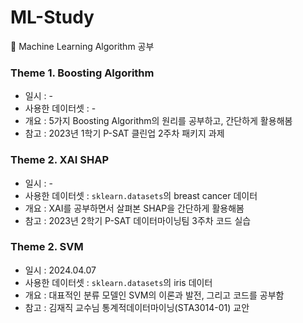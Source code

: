 # ML-Study
🤩 Machine Learning Algorithm 공부

### Theme 1. Boosting Algorithm
- 일시 : -
- 사용한 데이터셋 : -
- 개요 : 5가지 Boosting Algorithm의 원리를 공부하고, 간단하게 활용해봄
- 참고 : 2023년 1학기 P-SAT 클린업 2주차 패키지 과제

### Theme 2. XAI SHAP
- 일시 : -
- 사용한 데이터셋 : ```sklearn.datasets```의 breast cancer 데이터
- 개요 : XAI를 공부하면서 살펴본 SHAP을 간단하게 활용해봄
- 참고 : 2023년 2학기 P-SAT 데이터마이닝팀 3주차 코드 실습

### Theme 2. SVM
- 일시 : 2024.04.07
- 사용한 데이터셋 : ```sklearn.datasets```의 iris 데이터
- 개요 : 대표적인 분류 모델인 SVM의 이론과 발전, 그리고 코드를 공부함
- 참고 : 김재직 교수님 통계적데이터마이닝(STA3014-01) 교안

